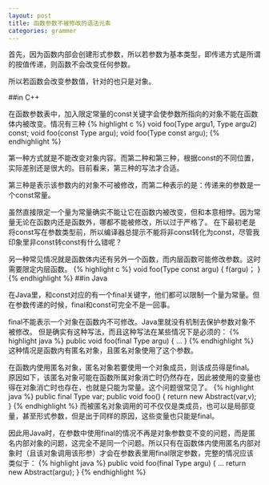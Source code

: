 ```yaml
---
layout: post
title: 函数参数不被修改的语法元素
categories: grammer
---
```

首先，因为函数内部会创建形式参数，所以若参数为基本类型，即传递方式是所谓的按值传递，则函数不会改变任何参数。

所以若函数会改变参数值，针对的也只是对象。

##in C++

在函数参数表中，加入限定常量的const关键字会使参数所指向的对象不能在函数体内被改变。情况有三种
{% highlight c %}
void foo(Type argu1, Type argu2) const;
void foo(const Type argu);
void foo(Type const argu);
{% endhighlight %}


第一种方式就是不能改变对象内容。而第二种和第三种，根据const的不同位置，实际差别还是很大的。目前看来，第三种的写法才合适。

第三种是表示该参数内的对象不可被修改，而第二种表示的是：传递来的参数是一个const常量。

虽然直接限定一个量为常量确实不能让它在函数内被改变，但和本意相悖。因为常量无论在函数内还是函数外，哪都不能被修改，所以过于严格了。
在下最初老是将const写在参数类型前，所以编译器总提示不能将非const转化为const，尽管我印象里非const转const有什么错呢？

另一种常见情况就是函数体内还有另外一个函数，而内层函数可能修改参数。这时需要限定内层函数。
{% highlight c %}
void foo(Type const argu) {
  f(argu)；
}
{% endhighlight %}
##in Java

在Java里，和const对应的有一个final关键字，他们都可以限制一个量为常量。但在参数传递的时候，final和const可完全不是一回事。

final不能表示一个对象在函数内不可修改。Java里就没有机制去保护参数对象不被修改。
但是确实有这种写法，而且这种写法在某些情况下是必须的：
{% highlight java %}
public void foo(final Type argu) {
  ...
}
{% endhighlight %}
这种情况是函数内有匿名对象，且匿名对象使用了这个参数。

在函数内使用匿名对象，匿名对象若要使用一个对象成员，则该成员得是final。原因如下，该匿名对象可能在函数所属对象消亡时仍然存在，因此被使用的变量也得在对象消亡时也存在，也就是只能为常量。这个问题很常见了。
{% highlight java %}
public final Type var;
public void foo() {
  return new Abstract(var,v);
}
{% endhighlight %}
而被匿名对象调用的可不仅仅是类成员，也可以是局部变量，甚至形式参数，但是出于同样的原因，这些变量也只能是final。

因此用Java时，在参数中使用final的情况不再是对象参数变不变的问题，而是匿名内部对象的问题，这完全不是同一个问题。所以只有在函数体内使用匿名内部对象时（且该对象调用该形参）才会在参数表里用final限定参数，完整的情况应该类似于：
{% highlight java %}
public void foo(final Type argu) {
  ...
  return new Abstract(argu);
}
{% endhighlight %}